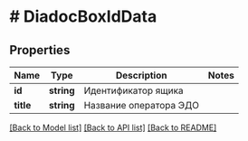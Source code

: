 # # DiadocBoxIdData

## Properties

Name | Type | Description | Notes
------------ | ------------- | ------------- | -------------
**id** | **string** | Идентификатор ящика |
**title** | **string** | Название оператора ЭДО |

[[Back to Model list]](../../README.md#models) [[Back to API list]](../../README.md#endpoints) [[Back to README]](../../README.md)
